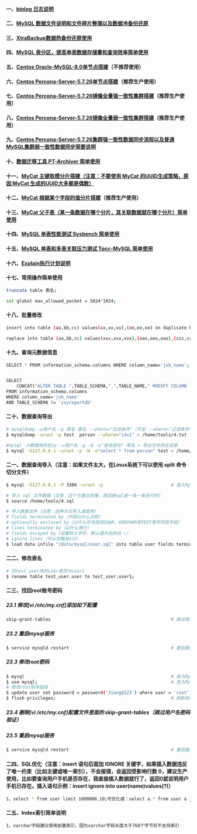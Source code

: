 #### 一、[binlog 日志说明][10]
#### 二、[MySQL 数据文件说明和文件碎片整理以及数据冷备份还原][15]
#### 三、[XtraBackup数据热备份还原使用][16]
#### 四、[MySQL 表分区，提高单表数据存储量和查询效率简单使用 ][14]
#### 五、[Centos Oracle-MySQL-8.0单节点搭建][1]（不推荐使用）
#### 六、[Centos Percona-Server-5.7.26单节点搭建][3]（推荐生产使用）
#### 七、[Centos Percona-Server-5.7.26镜像全量强一致性集群搭建][4]（推荐生产使用）
#### 八、[Centos Percona-Server-5.7.26镜像全量弱一致性集群搭建][12]（推荐生产使用）
#### 九、[Centos Percona-Server-5.7.26集群强一致性数据同步流程以及普通MySQL集群弱一致性数据同步简要说明][11]
#### 十、[数据迁移工具 PT-Archiver 简单使用][13]
#### 十一、[MyCat 主键取模分片搭建（注意：不要使用 MyCat 的UUID生成策略，原因 MyCat 生成的UUID大多都是偶数）][5]
#### 十二、[MyCat 根据某个字段的值分片搭建][6]（推荐生产使用）
#### 十三、[MyCat 父子表（某一条数据在哪个分片，其关联数据就在哪个分片）简单使用][7]
#### 十四、[MySQL 单表性能测试 Sysbench 简单使用][8]
#### 十五、[MySQL 单表和多表关联压力测试 Tpcc-MySQL 简单使用][9]
#### 十六、[Explain执行计划说明][2]
#### 十七、常用操作简单使用
```bash
truncate table 表名;                                                             # 清空整张表数据

set global max_allowed_packet = 1024*1024;                                       # 加大mysq批量插入的数量
```

#### 十八、批量修改
```bash
insert into table (aa,bb,cc) values(xx,xx,xx),(oo,oo,oo) on duplicate key update # 遇见相同的key修改，没有插入

replace into table (aa,bb,cc) values(xxx,xxx,xxx),(ooo,ooo,ooo),(ccc,ccc,ccc)    # 遇见相同的key修改，没有不操作
```


#### 十九、查询元数据信息
```bash
SELECT * FROM information_schema.columns WHERE column_name='job_name';           # 查询所有表包含 job_name 列名


SELECT 
    CONCAT("ALTER TABLE ",TABLE_SCHEMA,".",TABLE_NAME," MODIFY COLUMN `job_name` VARCHAR(500);") 
FROM information_schema.columns 
WHERE column_name='job_name' 
AND TABLE_SCHEMA != 'zxyreportdb'
```

#### 二十、数据查询导出
```bash
# mysqldump -u用户名 -p 库名 表名 --where="过滤条件"（不加 --where="过滤条件" 就是导出整张表） > 导出文件所在目录
$ mysqldump -uroot -p test  person --where="id=1" > /home/tools/4.txt

#mysql -h数据库所在ip -u用户名 -p -N -e"查询语句" 库名 > 导出文件所在目录
$ mysql -h127.0.0.1 -uroot -p -N -e"select * from person" test > /home/tools/1.txt
```

#### 二一、数据查询导入（注意：如果文件太大，在Linux系统下可以使用 split 命令切分文件）
```bash
$ mysql -h127.0.0.1 -P 3306 -uroot -p                          # 进入MySQL

# 导入 sql 文件数据（注意：这个方案比较慢，原因是sql是一条一条执行的）
$ source /home/tools/4.sql

# 导入数据文件（注意：这种方式导入速度快）
# fields terminated by（字段以什么分割）
# optionally enclosed by（以什么符号括住CHAR、VARCHAR和TEXT等字符型字段）
# lines terminated by（以什么换行）
# fields escaped by（设置转义字符，默认值为反斜线 \）
# ignore lines（可以忽略前n行）
$ load data infile "/data/mysql/user.sql" into table user fields terminated by ',' optionally enclosed by '"' lines terminated by '\n';
```

#### 二二、修改表名
```bash
# 将test_user库的user表改为user1
$ rename table test_user.user to test_user.user1;
```

#### 二三、找回root账号密码
##### 23.1 修改[vi /etc/my.cnf]添加如下配置
```bash
skip-grant-tables                                              # 跳过用户名密码验证
```
##### 23.2 重启mysql服务
```bash
$ service mysqld restart                                       # 重启服务
```
##### 23.3 修改root密码
```bash
$ mysql                                                        # 进入MySQL服务
$ use mysql;                                                   # 进入MySQL系统库
# 修改root账号密码
$ update user set password = password('Jiang@123') where user = 'root';
$ flush privileges;                                            # 刷新权限
```
##### 23.4 删除[vi /etc/my.cnf]配置文件里面的 skip-grant-tables（跳过用户名密码验证）
##### 23.5 重启mysql服务
```bash
$ service mysqld restart                                       # 重启服务
```
#### 二四、SQL优化（注意：insert 语句后面加 IGNORE 关键字，如果插入数据违反了唯一约束（比如主键或唯一索引），不会报错，会返回受影响行数  0，建议生产使用，比如要查询用户手机是否存在，我直接插入数据就行了，返回0就说明用户手机已存在。插入语句示例：insert ignore into user(name)values(?)）
```bash
1，select * from user limit 1000000,10;可优化成：select a.* from user a join(select * from user limit 1000000,10) b on(a.id = b.id);
```

#### 二五、Index索引简单说明
```bash
1，varchar字段建议使用前置索引，因为varchar字段长度大于768个字节将不支持索引
```

[1]: https://github.com/firechiang/mysql-test/blob/master/docs/setup-single-install.md
[2]: https://github.com/firechiang/mysql-test/blob/master/docs/explain-explain.md
[3]: https://github.com/firechiang/mysql-test/blob/master/docs/percona-server7-single-install.md
[4]: https://github.com/firechiang/mysql-test/blob/master/docs/percona-server7-cluster-install.md
[5]: https://github.com/firechiang/mysql-test/blob/master/docs/mycat-mod-use.md
[6]: https://github.com/firechiang/mysql-test/blob/master/docs/mycat-custom-use.md
[7]: https://github.com/firechiang/mysql-test/blob/master/docs/mycat-parent-use.md
[8]: https://github.com/firechiang/mysql-test/blob/master/docs/sysbench-use.md
[9]: https://github.com/firechiang/mysql-test/blob/master/docs/tpcc-mysql-use.md
[10]: https://github.com/firechiang/mysql-test/blob/master/docs/binlog-introduce.md
[11]: https://github.com/firechiang/mysql-test/blob/master/docs/pxc-sync.md
[12]: https://github.com/firechiang/mysql-test/blob/master/docs/percona-server7-cluster-weak.md
[13]: https://github.com/firechiang/mysql-test/blob/master/docs/pt-archiver-use.md
[14]: https://github.com/firechiang/mysql-test/blob/master/docs/mysql-table-partition.md
[15]: https://github.com/firechiang/mysql-test/blob/master/docs/mysql-data-file.md
[16]: https://github.com/firechiang/mysql-test/blob/master/docs/mysql-xtrabackup-use.md
